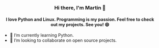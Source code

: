 ### <div align="center">Hi there, I'm Martin 👋</div>
#### <div align="center">I love Python and Linux. Programming is my passion. Feel free to check out my projects. See you! 😄</div>

- 🌱 I’m currently learning Python.
- 👯 I’m looking to collaborate on open source projects.
<!--
**MartinTam/MartinTam** is a ✨ _special_ ✨ repository because its `README.md` (this file) appears on your GitHub profile.

Here are some ideas to get you started:

- 🔭 I’m currently working on ...
- 🌱 I’m currently learning ...
- 👯 I’m looking to collaborate on ...
- 🤔 I’m looking for help with ...
- 💬 Ask me about ...
- 📫 How to reach me: ...
- 😄 Pronouns: ...
- ⚡ Fun fact: ...
-->
